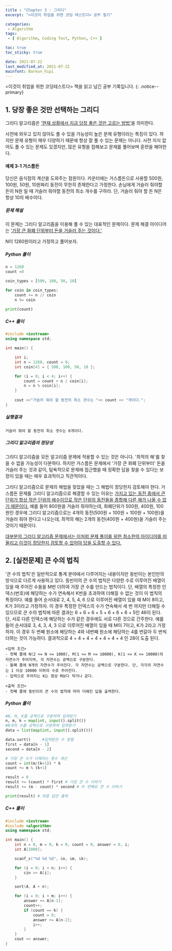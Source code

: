 ```yaml
---
title : "Chapter 3 : 그리디"
excerpt: ">이것이 취업을 위한 코딩 테스트다< 공부 필기"

categories:
 - Algorithm
tags:
 - [ Algorithm, Coding Test, Python, C++ ]

toc: true
toc_sticky: true

date: 2021-07-22
last_modified_at: 2021-07-22
mainfont: Bareun_hipi
---
```

<이것이 취업을 위한 코딩테스트다> 책을 읽고 남긴 공부 기록입니다.
{: .notice--primary}

## 1. 당장 좋은 것만 선택하는 그리디
그리디 알고리즘은 <u>'현재 상황에서 지금 당장 좋은 것만 고르는 방법'</u>을 의미한다.

사전에 외우고 있지 않아도 풀 수 있을 가능성이 높은 문제 유형이라는 특징이 있다. 하지만 문제 유형이 매우 다양하기 때문에 항상 잘 풀 수 있는 문제는 아니다.
사전 지식 없어도 풀 수 있는 문제도 있겠지만, 많은 유형을 접해보고 문제를 풀어보며 훈련을 해야한다.

#### 예제 3-1 거스름돈
당신은 음식점의 계산을 도와주는 점원이다. 카운터에는 거스름돈으로 사용할 500원, 100원, 50원, 10원짜리 동전이 무한히 존재한다고 가정한다. 손님에게 거슬러 줘야할 돈이 N원 일 때 거슬러 줘야할 동전의 최소 개수를 구하라. 단, 거슬러 줘야 할 돈 N은 항상 10의 배수이다.

##### 문제 해설
이 문제는 그리디 알고리즘을 이용해 풀 수 있는 대표적인 문제이다. 문제 해결 아이디어는 <u>'가장 큰 화폐 단위부터 돈을 거슬러 주는 것이다.'</u>

N이 1260원이라고 가정하고 풀어보자.

##### Python 풀이
``` python
n = 1260
count =0

coin_types = [500, 100, 50, 10]

for coin in coin_types:
    count += n // coin
    n %= coin

print(count)
```

##### C++ 풀이
```c++
#include <iostream>
using namespace std;

int main() {

    int i;
    int n = 1260, count = 0;
    int coin[4] = { 500, 100, 50, 10 };

    for (i = 0; i < 4; i++) {
        count = count + n / coin[i];
        n = n % coin[i];
    }
     
    cout <<"거슬러 줘야 할 동전의 최소 갯수는 "<< count << "개이다.";
}
```
##### 실행결과 
    거슬러 줘야 할 동전의 최소 갯수는 6개이다.

##### 그리디 알고리즘의 정당성
그리디 알고리즘을 모든 알고리즘 문제에 적용할 수 있는 것은 아니다. '최적의 해'를 찾을 수 없을 가능성이 다분하다. 하지만 거스름돈 문제에서 '가장 큰 화폐 단위부터' 돈을 거슬러 주는 것과 같이, 탐욕적으로 문제에 접근했을 때 정확한 답을 찾을 수 있다는 보장이 있을 때는 매우 효과적이고 직관적이다.

그리디 알고리즘으로 문제의 해법을 찾았을 때는 그 해법이 정당한지 검토해야 한다. 거스름돈 문제를 그리디 알고리즘으로 해결할 수 있는 이유는 <u>가지고 있는 동전 중에서 큰 단위가 항상 작은 단위의 배수이므로 작은 단위의 동전들을 종합해 다른 해가 나올 수 없기 때문이다.</u> 예를 들어 800원을 거슬러 줘야하는데, 화폐단위가 500원, 400원, 100원인 경우에 그리디 알고리즘으로는 4개의 동전(500원 + 100원 + 100원 + 100원)을 거슬러 줘야 한다고 나오는데, 최적의 해는 2개의 동전(400원 + 400원)을 거슬러 주는것이기 때문이다.

<u>대부분의 그리디 알고리즘 문제에서는 이처럼 문제 풀이를 위한 최소한의 아이디어를 떠올리고 이것이 정당한지 검토할 수 있어야 답을 도출할 수 있다.</u>


## 2. [실전문제] 큰 수의 법칙 
'큰 수의 법칙'은 일반적으로 통계 분야에서 다루어지는 내용이지만 동빈이는 본인만의 방식으로 다르게 사용하고 있다. 동빈이의 큰 수의 법칙은 다양한 수로 이루어진 배열이 있을 때 주어진 수들을 M번 더하여 가장 큰 수를 만드는 법칙이다. 단, 배열의 특정한 인덱스(번호)에 해당하는 수가 연속해서 K번을 초과하여 더해질 수 없는 것이 이 법칙의 특징이다.
예를 들어 순서대로 2, 4, 5, 4, 6 으로 이루어진 배열이 있을 때 M이 8이고, K가 3이라고 가정하자. 이 경우 특정한 인덱스의 수가 연속해서 세 번 까지만 더해질 수 있으므로 큰 수의 법칙에 따른 결과는 6 + 6 + 6 + 5 + 6 + 6 + 6 + 5인 46이 된다.
단, 서로 다른 인덱스에 해당하는 수가 같은 경우에도 서로 다른 것으로 간주한다. 예를 들어 순서대로 3, 4, 3, 4, 3 으로 이루어진 배열이 있을 때 M이 7이고, K가 2라고 가정하자. 이 경우 두 번째 원소에 해당하는 4와 네번째 원소에 해당하는 4를 번갈아 두 번씩 더하는 것이 가능하다. 결과적으로 4 + 4 + 4 + 4 + 4 + 4 + 4 인 28이 도출 된다.

    <입력 조건>  
    - 첫째 줄에 N(2 <= N <= 1000), M(1 <= M <= 10000), K(1 <= K <= 10000)의 자연수가 주어지며, 각 자연수는 공백으로 구분한다.
    - 둘째 줄에 N개의 자연수가 주어진다. 각 자연수는 공백으로 구분한다. 단, 각각의 자연수는 1 이상 10000 이하의 수로 주어진다.
    - 입력으로 주어지는 K는 항상 M보다 작거나 같다.
    
    <출력 조건>
    - 첫째 줄에 동빈이의 큰 수의 법칙에 따라 더해진 답을 출력한다.

##### Python 풀이
```python
#N, M, K를 공백으로 구분하여 입력받기
n, m, k = map(int, input().split())
#N개의 수를 공백으로 구분하여 입력받기
data = list(map(int, input().split()))

data.sort()     #입력받은 수 정렬
first = data[n - 1]
second = data[n - 2]

# 가장 큰 수가 더해지는 횟수 계산
count = int(m/(k+1)) * k
count += m % (k+1)

result = 0
result += (count) * first # 가장 큰 수 더하기
result += (m - count) * second # 두 번째로 큰 수 더하기

print(result) # 최종 답안 출력
```

##### C++ 풀이
```c++
#include <iostream>
#include <algorithm>
using namespace std;

int main() {
    int n = 0, m = 0, k = 0, count = 0, answer = 0, i;
    int A[1000];

    scanf_s("%d %d %d", &n, &m, &k);

    for (i = 0; i < n; i++) {
        cin >> A[i];
    }

    sort(A, A + n);

    for (i = 0; i < m; i++) {
        answer += A[n-1];
        count++;
        if (count == k) {
            count = 0;
            answer += A[n-2];
            i++;
        }
    }
    cout << answer;
}
```